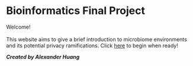 # Bioinformatics Final Project

Welcome! <br/><br/>
This website aims to give a brief introduction to microbiome environments and its potential privacy ramifications. Click [here](https://github.com/ashuang2013/Bioinformatics-Final/blob/main/Introduction.md) to begin when ready! <br/>

__*Created by Alexander Huang*__ <br/>
